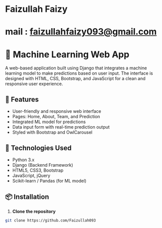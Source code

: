 #  Faizullah Faizy 
#  mail  : faizullahfaizy093@gmail.com


# 🧠 Machine Learning Web App

A web-based application built using Django that integrates a machine learning model to make predictions based on user input. The interface is designed with HTML, CSS, Bootstrap, and JavaScript for a clean and responsive user experience.

## 🚀 Features

- User-friendly and responsive web interface
- Pages: Home, About, Team, and Prediction
- Integrated ML model for predictions
- Data input form with real-time prediction output
- Styled with Bootstrap and OwlCarousel

## 🔧 Technologies Used

- Python 3.x
- Django (Backend Framework)
- HTML5, CSS3, Bootstrap
- JavaScript, jQuery
- Scikit-learn / Pandas (for ML model)

## 📦 Installation

1. **Clone the repository**

```bash
git clone https://github.com/Faizullah093

